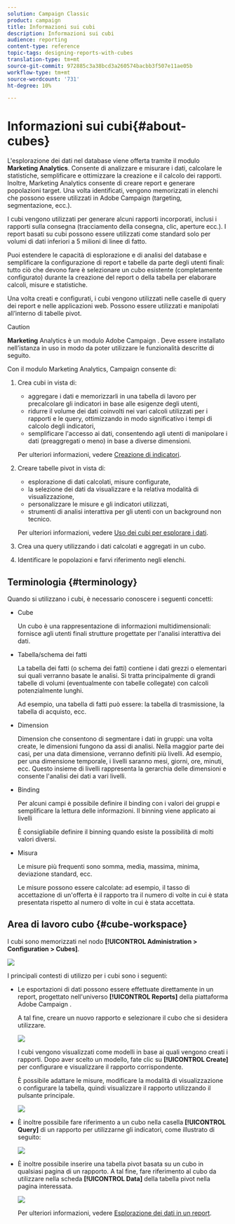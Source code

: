 ```yaml
---
solution: Campaign Classic
product: campaign
title: Informazioni sui cubi
description: Informazioni sui cubi
audience: reporting
content-type: reference
topic-tags: designing-reports-with-cubes
translation-type: tm+mt
source-git-commit: 972885c3a38bcd3a260574bacbb3f507e11ae05b
workflow-type: tm+mt
source-wordcount: '731'
ht-degree: 10%

---
```



# Informazioni sui cubi{#about-cubes}

L&#39;esplorazione dei dati nel database viene offerta tramite il modulo **Marketing Analytics**. Consente di analizzare e misurare i dati, calcolare le statistiche, semplificare e ottimizzare la creazione e il calcolo dei rapporti. Inoltre, Marketing Analytics consente di creare report e generare popolazioni target. Una volta identificati, vengono memorizzati in elenchi che possono essere utilizzati in  Adobe Campaign (targeting, segmentazione, ecc.).

I cubi vengono utilizzati per generare alcuni rapporti incorporati, inclusi i rapporti sulla consegna (tracciamento della consegna, clic, aperture ecc.). I report basati su cubi possono essere utilizzati come standard solo per volumi di dati inferiori a 5 milioni di linee di fatto.

Puoi estendere le capacità di esplorazione e di analisi del database e semplificare la configurazione di report e tabelle da parte degli utenti finali: tutto ciò che devono fare è selezionare un cubo esistente (completamente configurato) durante la creazione del report o della tabella per elaborare calcoli, misure e statistiche.

Una volta creati e configurati, i cubi vengono utilizzati nelle caselle di query dei report e nelle applicazioni web. Possono essere utilizzati e manipolati all’interno di tabelle pivot.

>[!CAUTION]
>
>**Marketing** Analytics è un modulo Adobe Campaign . Deve essere installato nell’istanza in uso in modo da poter utilizzare le funzionalità descritte di seguito.

Con il modulo Marketing Analytics, Campaign consente di:

1. Crea cubi in vista di:

   * aggregare i dati e memorizzarli in una tabella di lavoro per precalcolare gli indicatori in base alle esigenze degli utenti,
   * ridurre il volume dei dati coinvolti nei vari calcoli utilizzati per i rapporti e le query, ottimizzando in modo significativo i tempi di calcolo degli indicatori,
   * semplificare l&#39;accesso ai dati, consentendo agli utenti di manipolare i dati (preaggregati o meno) in base a diverse dimensioni.

   Per ulteriori informazioni, vedere [Creazione di indicatori](../../reporting/using/creating-indicators.md).

1. Creare tabelle pivot in vista di:

   * esplorazione di dati calcolati, misure configurate,
   * la selezione dei dati da visualizzare e la relativa modalità di visualizzazione,
   * personalizzare le misure e gli indicatori utilizzati,
   * strumenti di analisi interattiva per gli utenti con un background non tecnico.

   Per ulteriori informazioni, vedere [Uso dei cubi per esplorare i dati](../../reporting/using/using-cubes-to-explore-data.md).

1. Crea una query utilizzando i dati calcolati e aggregati in un cubo.
1. Identificare le popolazioni e farvi riferimento negli elenchi.

## Terminologia {#terminology}

Quando si utilizzano i cubi, è necessario conoscere i seguenti concetti:

* Cube

   Un cubo è una rappresentazione di informazioni multidimensionali: fornisce agli utenti finali strutture progettate per l&#39;analisi interattiva dei dati.

* Tabella/schema dei fatti

   La tabella dei fatti (o schema dei fatti) contiene i dati grezzi o elementari sui quali verranno basate le analisi. Si tratta principalmente di grandi tabelle di volumi (eventualmente con tabelle collegate) con calcoli potenzialmente lunghi.

   Ad esempio, una tabella di fatti può essere: la tabella di trasmissione, la tabella di acquisto, ecc.

* Dimension

   Dimension che consentono di segmentare i dati in gruppi: una volta create, le dimensioni fungono da assi di analisi. Nella maggior parte dei casi, per una data dimensione, verranno definiti più livelli. Ad esempio, per una dimensione temporale, i livelli saranno mesi, giorni, ore, minuti, ecc. Questo insieme di livelli rappresenta la gerarchia delle dimensioni e consente l&#39;analisi dei dati a vari livelli.

* Binding

   Per alcuni campi è possibile definire il binding con i valori dei gruppi e semplificare la lettura delle informazioni. Il binning viene applicato ai livelli

   È consigliabile definire il binning quando esiste la possibilità di molti valori diversi.

* Misura

   Le misure più frequenti sono somma, media, massima, minima, deviazione standard, ecc.

   Le misure possono essere calcolate: ad esempio, il tasso di accettazione di un&#39;offerta è il rapporto tra il numero di volte in cui è stata presentata rispetto al numero di volte in cui è stata accettata.

## Area di lavoro cubo {#cube-workspace}

I cubi sono memorizzati nel nodo **[!UICONTROL Administration > Configuration > Cubes]**.

![](assets/s_advuser_cube_node.png)

I principali contesti di utilizzo per i cubi sono i seguenti:

* Le esportazioni di dati possono essere effettuate direttamente in un report, progettato nell&#39;universo **[!UICONTROL Reports]** della piattaforma Adobe Campaign .

   A tal fine, creare un nuovo rapporto e selezionare il cubo che si desidera utilizzare.

   ![](assets/cube_create_new.png)

   I cubi vengono visualizzati come modelli in base ai quali vengono creati i rapporti. Dopo aver scelto un modello, fate clic su **[!UICONTROL Create]** per configurare e visualizzare il rapporto corrispondente.

   È possibile adattare le misure, modificare la modalità di visualizzazione o configurare la tabella, quindi visualizzare il rapporto utilizzando il pulsante principale.

   ![](assets/cube_display_new.png)

* È inoltre possibile fare riferimento a un cubo nella casella **[!UICONTROL Query]** di un rapporto per utilizzarne gli indicatori, come illustrato di seguito:

   ![](assets/s_advuser_query_using_a_cube.png)

* È inoltre possibile inserire una tabella pivot basata su un cubo in qualsiasi pagina di un rapporto. A tal fine, fare riferimento al cubo da utilizzare nella scheda **[!UICONTROL Data]** della tabella pivot nella pagina interessata.

   ![](assets/s_advuser_cube_in_report.png)

   Per ulteriori informazioni, vedere [Esplorazione dei dati in un report](../../reporting/using/using-cubes-to-explore-data.md#exploring-the-data-in-a-report).

